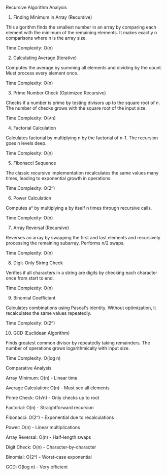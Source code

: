 Recursive Algorithm Analysis

1. Finding Minimum in Array (Recursive)

This algorithm finds the smallest number in an array by comparing each element with the minimum of the remaining elements. It makes exactly n comparisons where n is the array size.

Time Complexity: O(n)

2. Calculating Average (Iterative)

Computes the average by summing all elements and dividing by the count. Must process every element once.

Time Complexity: O(n)

3. Prime Number Check (Optimized Recursive)

Checks if a number is prime by testing divisors up to the square root of n. The number of checks grows with the square root of the input size.

Time Complexity: O(√n)

4. Factorial Calculation

Calculates factorial by multiplying n by the factorial of n-1. The recursion goes n levels deep.

Time Complexity: O(n)

5. Fibonacci Sequence

The classic recursive implementation recalculates the same values many times, leading to exponential growth in operations.

Time Complexity: O(2ⁿ)

6. Power Calculation

Computes aⁿ by multiplying a by itself n times through recursive calls.

Time Complexity: O(n)

7. Array Reversal (Recursive)

Reverses an array by swapping the first and last elements and recursively processing the remaining subarray. Performs n/2 swaps.

Time Complexity: O(n)

8. Digit-Only String Check

Verifies if all characters in a string are digits by checking each character once from start to end.

Time Complexity: O(n)

9. Binomial Coefficient

Calculates combinations using Pascal's identity. Without optimization, it recalculates the same values repeatedly.

Time Complexity: O(2ⁿ)

10. GCD (Euclidean Algorithm)

Finds greatest common divisor by repeatedly taking remainders. The number of operations grows logarithmically with input size.

Time Complexity: O(log n)

Comparative Analysis

Array Minimum: O(n) - Linear time


Average Calculation: O(n) - Must see all elements

Prime Check: O(√n) - Only checks up to root

Factorial: O(n) - Straightforward recursion

Fibonacci: O(2ⁿ) - Exponential due to recalculations

Power: O(n) - Linear multiplications

Array Reversal: O(n) - Half-length swaps

Digit Check: O(n) - Character-by-character

Binomial: O(2ⁿ) - Worst-case exponential

GCD: O(log n) - Very efficient
